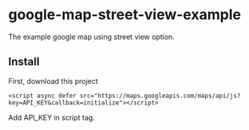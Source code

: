 # google-map-street-view-example
The example google map using street view option.

## Install

First, download this project

```
<script async defer src="https://maps.googleapis.com/maps/api/js?key=API_KEY&callback=initialize"></script>
```

Add API_KEY in script tag.
